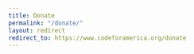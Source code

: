 ```yaml
---
title: Donate
permalink: "/donate/"
layout: redirect
redirect_to: https://www.codeforamerica.org/donate
---
```


